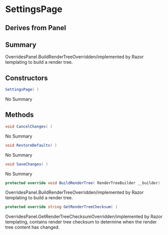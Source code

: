 # SettingsPage

## Derives from Panel

## Summary

OverridesPanel.BuildRenderTreeOverridden/implemented by Razor templating to build a render tree.
## Constructors

```c#
SettingsPage( ) 
```
No Summary
## Methods

```c#
void CancelChanges( ) 
```
No Summary
```c#
void RestoreDefaults( ) 
```
No Summary
```c#
void SaveChanges( ) 
```
No Summary
```c#
protected override void BuildRenderTree( RenderTreeBuilder __builder) 
```
OverridesPanel.BuildRenderTreeOverridden/implemented by Razor templating to build a render tree.
```c#
protected override string GetRenderTreeChecksum( ) 
```
OverridesPanel.GetRenderTreeChecksumOverridden/implemented by Razor templating, contains render tree checksum to determine when the render tree content has changed.
